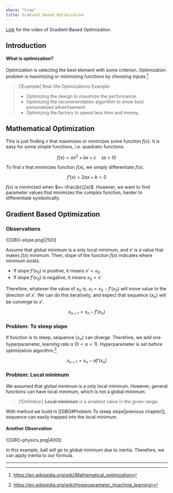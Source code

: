 ```yaml
---
share: "true"
title: Gradient Based Optimization
---
```


[Link](https://www.youtube.com/watch?v=atXrbIY6iyQ) for the video of Gradient Based Optimization.

## Introduction

#### What is optimization?

Optimization is selecting the best element with some criterion. Optimization problem is maximizing or minimizing functions by choosing inputs.[^1]

> [!Example] Real-life Optimizations Example
>
> - Optimizing the design to maximize the performance.
> - Optimizing the recommendation algorithm to show best personalized advertisement.
> - Optimizing the factory to spend less time and money.

## Mathematical Optimization

This is just finding $x$ that maximizes or minimizes some function $f(x)$. It is easy for some simple functions, i.e. quadratic functions.

$$
f(x)= ax^2 + bx+c \quad (a>0)
$$

To find $x$ that minimizes function $f(x)$, we simply differentiate $f(x)$.

$$
f'(x)=2ax+b=0
$$

$f(x)$ is minimized when $x=-\frac{b}{2a}$.
However, we want to find parameter values that minimizes the _complex_ function, harder to differentiate symbolically.

## Gradient Based Optimization

### Observations

![[GBO-slope.png|250]]

Assume that global minimum is a only local minimum, and $x'$ is a value that makes $f(x)$ minimum.
Then, slope of the function $f(x)$ indicates where minimum exists.

- If slope $f'(x_0)$ is positive, it means $x' < x_0$.
- If slope $f'(x_0)$ is negative, it means $x_0 < x'$.

Therefore, whatever the value of $x_0$ is, $x_1 = x_0 - f'(x_0)$ will move value to the direction of $x'$.
We can do this iteratively, and expect that sequence $\{x_n\}$ will be converge to $x'$.

$$
x_{n+1} = x_n - f'(x_n)
$$

### Problem: To steep slope

If function is to steep, sequence $\{x_n\}$ can diverge. Therefore, we add one hyperparameter, learning rate $\alpha\ (0<\alpha<1)$. Hyperparameter is set before optimization algorithm.[^2]

$$
x_{n+1} = x_n - \alpha f'(x_n)
$$

### Problem: Local minimum

We assumed that global minimum is a only local minimum. However, general functions can have local minimum, which is not a global minimum.

> [!Definition]
> **Local minimum** is a smallest value in the given range.

With method we build in [[GBO#Problem To steep slope|previous chapter]], sequence can easily trapped into the local minimum.

#### Another Observation

![[GBO-physics.png|400]]

In this example, ball will go to global minimum due to inertia. Therefore, we can apply inertia to our formula.

---

[^1]: https://en.wikipedia.org/wiki/Mathematical_optimization
[^2]: https://en.wikipedia.org/wiki/Hyperparameter_(machine_learning)
